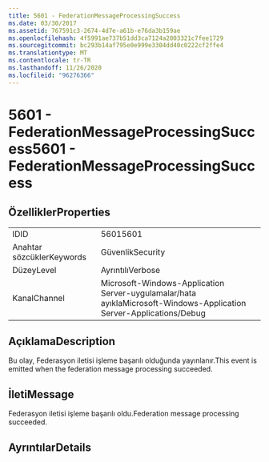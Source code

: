 ```yaml
---
title: 5601 - FederationMessageProcessingSuccess
ms.date: 03/30/2017
ms.assetid: 767591c3-2674-4d7e-a61b-e76da3b159ae
ms.openlocfilehash: 4f5991ae737b51dd3ca7124a2003321c7fee1729
ms.sourcegitcommit: bc293b14af795e0e999e3304dd40c0222cf2ffe4
ms.translationtype: MT
ms.contentlocale: tr-TR
ms.lasthandoff: 11/26/2020
ms.locfileid: "96276366"
---
```

# <a name="5601---federationmessageprocessingsuccess"></a><span data-ttu-id="6829c-102">5601 - FederationMessageProcessingSuccess</span><span class="sxs-lookup"><span data-stu-id="6829c-102">5601 - FederationMessageProcessingSuccess</span></span>

## <a name="properties"></a><span data-ttu-id="6829c-103">Özellikler</span><span class="sxs-lookup"><span data-stu-id="6829c-103">Properties</span></span>  
  
|||  
|-|-|  
|<span data-ttu-id="6829c-104">ID</span><span class="sxs-lookup"><span data-stu-id="6829c-104">ID</span></span>|<span data-ttu-id="6829c-105">5601</span><span class="sxs-lookup"><span data-stu-id="6829c-105">5601</span></span>|  
|<span data-ttu-id="6829c-106">Anahtar sözcükler</span><span class="sxs-lookup"><span data-stu-id="6829c-106">Keywords</span></span>|<span data-ttu-id="6829c-107">Güvenlik</span><span class="sxs-lookup"><span data-stu-id="6829c-107">Security</span></span>|  
|<span data-ttu-id="6829c-108">Düzey</span><span class="sxs-lookup"><span data-stu-id="6829c-108">Level</span></span>|<span data-ttu-id="6829c-109">Ayrıntılı</span><span class="sxs-lookup"><span data-stu-id="6829c-109">Verbose</span></span>|  
|<span data-ttu-id="6829c-110">Kanal</span><span class="sxs-lookup"><span data-stu-id="6829c-110">Channel</span></span>|<span data-ttu-id="6829c-111">Microsoft-Windows-Application Server-uygulamalar/hata ayıkla</span><span class="sxs-lookup"><span data-stu-id="6829c-111">Microsoft-Windows-Application Server-Applications/Debug</span></span>|  
  
## <a name="description"></a><span data-ttu-id="6829c-112">Açıklama</span><span class="sxs-lookup"><span data-stu-id="6829c-112">Description</span></span>  

 <span data-ttu-id="6829c-113">Bu olay, Federasyon iletisi işleme başarılı olduğunda yayınlanır.</span><span class="sxs-lookup"><span data-stu-id="6829c-113">This event is emitted when the federation message processing succeeded.</span></span>  
  
## <a name="message"></a><span data-ttu-id="6829c-114">İleti</span><span class="sxs-lookup"><span data-stu-id="6829c-114">Message</span></span>  

 <span data-ttu-id="6829c-115">Federasyon iletisi işleme başarılı oldu.</span><span class="sxs-lookup"><span data-stu-id="6829c-115">Federation message processing succeeded.</span></span>  
  
## <a name="details"></a><span data-ttu-id="6829c-116">Ayrıntılar</span><span class="sxs-lookup"><span data-stu-id="6829c-116">Details</span></span>
